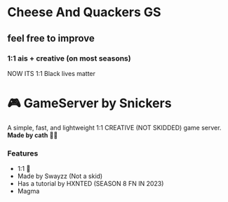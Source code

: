 # Cheese And Quackers GS
## feel free to improve
### 1:1 ais + creative (on most seasons)
NOW ITS 1:1
Black lives matter

# 🎮 GameServer by Snickers
A simple, fast, and lightweight 1:1 CREATIVE (NOT SKIDDED) game server.  
**Made by cath** 🐱‍💻
### Features
- 1:1 💯
- Made by Swayzz (Not a skid)
- Has a tutorial by HXNTED (SEASON 8 FN IN 2023)
- Magma
